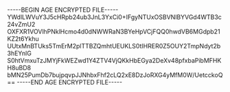 -----BEGIN AGE ENCRYPTED FILE-----
YWdlLWVuY3J5cHRpb24ub3JnL3YxCi0+IFgyNTUxOSBVNlBYVGd4WTB3c24vZmU2
OXFXR1VOVlhPNklHcmo4d0dNWWRaN3BYeHpVCjFQQ0hwdVB6MGdpb21KZ2t6Ykhu
UUtxMnBTUks5TmErM2plTTBZQmhtUEUKLS0tIHRER0Z5OUY2TmpNdyt2b3hEYnlG
S0htVmxuTzJMYjFkWEZwd1Y4ZTV4VjQKkHbEGya2DeXv48pfxbaPibMFHKH8uBD8
bMN25PumDb7bujpqvpJJNhbxFhf2cLQ2xE8DzJoRXG4yMfM0W/UetcckoQ==
-----END AGE ENCRYPTED FILE-----
